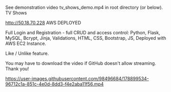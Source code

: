 See demonstration video tv_shows_demo.mp4 in root directory (or below).
TV Shows

http://50.18.70.228 AWS DEPLOYED

Full Login and Registration - full CRUD and access control: Python, Flask, MySQL, Bcrypt, Jinja, Validations, HTML, CSS, Bootstrap, JS, Deployed with AWS EC2 Instance.

Like / Unlike feature. 

You may have to download the video if GitHub doesn't allow streaming. Thank you!

https://user-images.githubusercontent.com/98496684/178899534-96712c1a-851c-4e0d-8dd3-f4e2aba11f56.mp4
